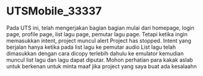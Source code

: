 # UTSMobile_33337
Pada UTS ini, telah mengerjakan bagian bagian mulai dari homepage, login page, profile page, list lagu page, pemutar lagu page.
Tetapi ketika ingin memasukkan intent, project muncul alert Project has stopped.
Intent yang berjalan hanya ketika pada list lagu ke pemutar audio
List lagu telah dimasukkan dengan cara dicopy terlebih dahulu ke emulator kemudian muncul list lagu dan lagu dapat diputar.
Mohon perhatian para kakak aslab untuk berkenan untuk minta maaf jika project yang saya buat ada kesalaahn
